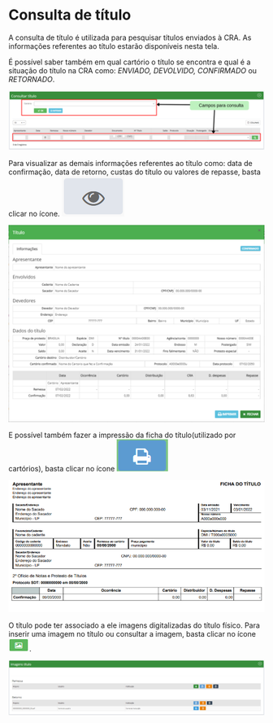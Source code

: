 # Consulta de título

A consulta de título é utilizada para pesquisar títulos enviados à CRA. As informações referentes ao título estarão disponíveis nesta tela.

É possível saber também em qual cartório o título se encontra e qual é a situação do título na CRA como: _ENVIADO, DEVOLVIDO, CONFIRMADO_ ou _RETORNADO_.

![](<../../.gitbook/assets/Campos para consulta (2) (1).png>)

Para visualizar as demais informações referentes ao título como: data de confirmação, data de retorno, custas do título ou valores de repasse, basta clicar no ícone. <img src="../../.gitbook/assets/image (22) (1) (1).png" alt="" data-size="line">

![](<../../.gitbook/assets/image (40).png>)

E possível também fazer a impressão da ficha do título(utilizado por cartórios), basta clicar no ícone <img src="../../.gitbook/assets/image (14) (1).png" alt="" data-size="line">

![](../../.gitbook/assets/image.png)

O título pode ter associado a ele imagens digitalizadas do título físico. Para inserir uma imagem no título ou consultar a imagem, basta clicar no ícone <img src="../../.gitbook/assets/image (3) (1) (1) (1).png" alt="" data-size="line">.

![](<../../.gitbook/assets/image (9) (1) (1).png>)
